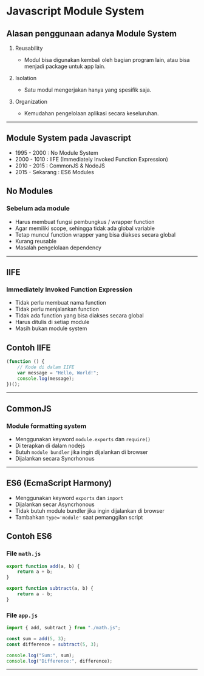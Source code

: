 # Javascript Module System

## Alasan penggunaan adanya Module System

1. Reusability
   - Modul bisa digunakan kembali oleh bagian program lain, atau bisa menjadi package untuk app lain.

2. Isolation
   - Satu modul mengerjakan hanya yang spesifik saja.

3. Organization
   - Kemudahan pengelolaan aplikasi secara keseluruhan.

---

## Module System pada Javascript

- 1995 - 2000 : No Module System
- 2000 - 1010 : IIFE (Immediately Invoked Function Expression)
- 2010 - 2015 : CommonJS & NodeJS
- 2015 - Sekarang : ES6 Modules

## No Modules

### Sebelum ada module

- Harus membuat fungsi pembungkus / wrapper function
- Agar memiliki scope, sehingga tidak ada global variable
- Tetap muncul function wrapper yang bisa diakses secara global
- Kurang reusable
- Masalah pengelolaan dependency

---

## IIFE

### Immediately Invoked Function Expression

- Tidak perlu membuat nama function
- Tidak perlu menjalankan function
- Tidak ada function yang bisa diakses secara global
- Harus ditulis di setiap module
- Masih bukan module system

## Contoh IIFE

```javascript
(function () {
	// Kode di dalam IIFE
	var message = "Hello, World!";
	console.log(message);
})();
```

---

## CommonJS

### Module formatting system

- Menggunakan keyword `module.exports` dan `require()`
- Di terapkan di dalam nodejs
- Butuh `module bundler` jika ingin dijalankan di browser
- Dijalankan secara Syncrhonous

---

## ES6 (EcmaScript Harmony)

- Menggunakan keyword `exports` dan `import`
- Dijalankan secar Asyncrhonous
- Tidak butuh module bundler jika ingin dijalankan di browser
- Tambahkan `type='module'` saat pemanggilan script

## Contoh ES6

### File `math.js`

```javascript
export function add(a, b) {
	return a + b;
}

export function subtract(a, b) {
	return a - b;
}
```

### File `app.js`

```javascript
import { add, subtract } from "./math.js";

const sum = add(5, 3);
const difference = subtract(5, 3);

console.log("Sum:", sum);
console.log("Difference:", difference);
```

---
